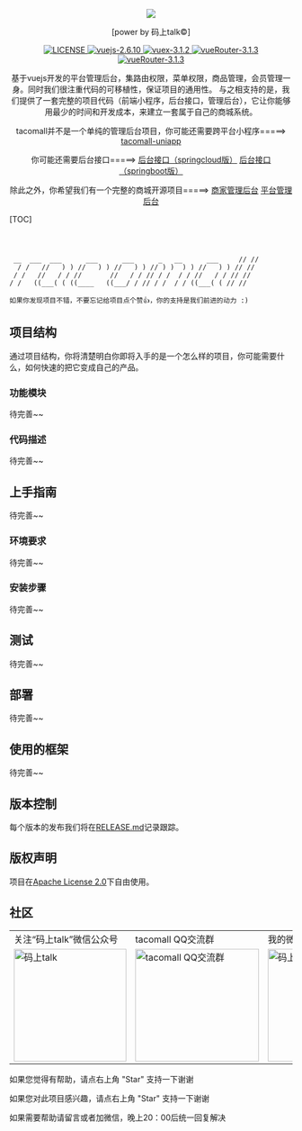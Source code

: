 <p align="center">
	<a href="#"><img src="http://img.codingtalk.cn/B44paPc1585145412609"></a>
</p>
<p align="center">[power by 码上talk©]</p>
<p align="center">
	<a target="_blank" href="https://gitee.com/running-cat/tacomall-uniapp/blob/master/LICENSE">
		<img src="https://img.shields.io/badge/License-Apache%202.0-blue.svg" alt="LICENSE"/>
	</a>
    <a target="_blank" href="https://vuejs.org/">
		<img src="https://img.shields.io/badge/vuejs-2.6.10-green" alt="vuejs-2.6.10"/>
	</a>
     <a target="_blank" href="https://vuex.vuejs.org/">
		<img src="https://img.shields.io/badge/vuex-3.1.2-blue" alt="vuex-3.1.2"/>
	</a>
    <a target="_blank" href="https://router.vuejs.org/">
		<img src="https://img.shields.io/badge/vueRouter-3.1.3-green" alt="vueRouter-3.1.3"/>
	</a>
    <a target="_blank" href="https://github.com/axios/axios">
		<img src="https://img.shields.io/badge/axios-0.19.0-green" alt="vueRouter-3.1.3"/>
	</a>
</p>
<p align="center">
基于vuejs开发的平台管理后台，集路由权限，菜单权限，商品管理，会员管理一身。同时我们很注重代码的可移植性，保证项目的通用性。
与之相支持的是，我们提供了一套完整的项目代码（前端小程序，后台接口，管理后台），它让你能够用最少的时间和开发成本，来建立一套属于自己的商城系统。
</p>

<p align="center">
 tacomall并不是一个单纯的管理后台项目，你可能还需要跨平台小程序=====>
<a href="https://gitee.com/running-cat/tacomall-uniapp" target="_blank">tacomall-uniapp</a>
</p>

<p align="center">
你可能还需要后台接口=====>
<a href="https://gitee.com/running-cat/tacomall-springcloud" target="_blank">后台接口（springcloud版）</a>
<a href="https://gitee.com/running-cat/tacomall-springboot" target="_blank">后台接口（springboot版）</a>
</p>

<p align="center">
除此之外，你希望我们有一个完整的商城开源项目=====>
<a href="https://gitee.com/running-cat/tacomall-enterprise" target="_blank">商家管理后台</a>
<a href="https://gitee.com/running-cat/tacomall-admin" target="_blank">平台管理后台</a>
</p>

[TOC]

```
                                                                
                                                                
                                                                
 __  ___  ___      ___      ___      _   __      ___     // //  
  / /   //   ) ) //   ) ) //   ) ) // ) )  ) ) //   ) ) // //   
 / /   //   / / //       //   / / // / /  / / //   / / // //    
/ /   ((___( ( ((____   ((___/ / // / /  / / ((___( ( // //     

如果你发现项目不错，不要忘记给项目点个赞👍，你的支持是我们前进的动力 :)
```
## 项目结构

通过项目结构，你将清楚明白你即将入手的是一个怎么样的项目，你可能需要什么，如何快速的把它变成自己的产品。

### 功能模块

待完善~~


### 代码描述

待完善~~

## 上手指南

待完善~~

### 环境要求

待完善~~

### 安装步骤

待完善~~

## 测试

待完善~~

## 部署

待完善~~

## 使用的框架

待完善~~

## 版本控制

每个版本的发布我们将在[RELEASE.md](https://gitee.com/running-cat/tacomall-uniapp/blob/master/RELEASE.md)记录跟踪。

## 版权声明

项目在[Apache License 2.0](https://gitee.com/running-cat/tacomall-uniapp/blob/master/LICENSE)下自由使用。

## 社区

<table border="0">
    <tr>
        <td>关注“码上talk”微信公众号</td>
        <td>tacomall QQ交流群</td>
        <td>我的微信</td>
    </tr>
    <tr>
        <td><img title="码上talk" src="http://img.codingtalk.cn/ncr3m3k1585147351285" height="200" width="200"/></td>
        <td><img title="tacomall QQ交流群" src="http://img.codingtalk.cn/haPkJxc1585147447571" height="200" width="220"/></td>
        <td><img title="码上talk|RC" src="http://img.codingtalk.cn/meJzskn1584540440273" height="200" width="220"/></td>
    </tr>
</table>

<p>如果您觉得有帮助，请点右上角 "Star" 支持一下谢谢</p>

<p>如果您对此项目感兴趣，请点右上角 "Star" 支持一下谢谢</p>

<p>如果需要帮助请留言或者加微信，晚上20：00后统一回复解决</p>